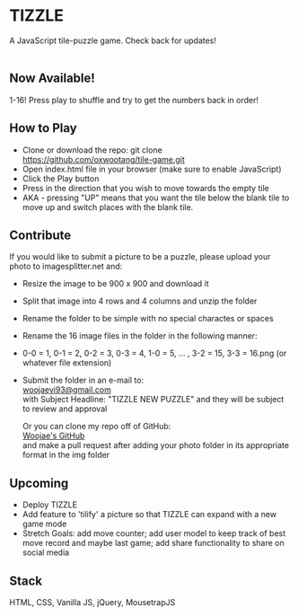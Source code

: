# TIZZLE
A JavaScript tile-puzzle game. Check back for updates!<br>
<br>
## Now Available!<br>
1-16! Press play to shuffle and try to get the numbers back in order!

How to Play
-----------
* Clone or download the repo: git clone https://github.com/oxwootang/tile-game.git
* Open index.html file in your browser (make sure to enable JavaScript)
* Click the Play button
* Press in the direction that you wish to move towards the empty tile
* AKA - pressing "UP" means that you want the tile below the blank tile to move up and switch places with the blank tile.



Contribute
----------
If you would like to submit a picture to be a puzzle, please upload your photo to imagesplitter.net and:
* Resize the image to be 900 x 900 and download it
* Split that image into 4 rows and 4 columns and unzip the folder
* Rename the folder to be simple with no special charactes or spaces
* Rename the 16 image files in the folder in the following manner:
* 0-0 = 1, 0-1 = 2, 0-2 = 3, 0-3 = 4, 1-0 = 5, ... , 3-2 = 15, 3-3 = 16.png (or whatever file extension)
* Submit the folder in an e-mail to: <br>
    <a href="mailto:woojaeyi93@gmail.com">woojaeyi93@gmail.com</a><br> with Subject Headline: "TIZZLE NEW PUZZLE" and they will be subject to review and approval

    Or you can clone my repo off of GitHub: <br>
    <a href="https://github.com/oxwootang">Woojae's GitHub</a><br>
    and make a pull request after adding your photo folder in its appropriate format in the img folder



Upcoming
---------
* Deploy TIZZLE
* Add feature to 'tilify' a picture so that TIZZLE can expand with a new game mode
* Stretch Goals: add move counter; add user model to keep track of best move record and maybe last game; add share functionality to share on social media



Stack
------
HTML, CSS, Vanilla JS, jQuery, MousetrapJS